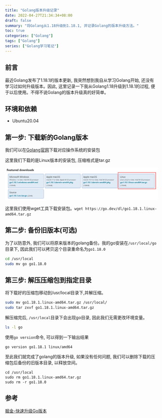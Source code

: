 ```yaml
---
title: "Golang版本升级记录"
date: 2022-04-27T21:34:34+08:00
draft: false
summary: "将Golang从1.18升级到1.18.1, 并记录Golang的版本升级方法。"
toc: true
categories: ["Golang"]
tags: ["Golang"]
series: ["Golang学习笔记"]
---
```


## 前言

最近Golang发布了1.18.1的版本更新, 我突然想到我自从学习Golang开始, 还没有学习过如何升级版本。因此, 这里记录一下我从Golang1.18升级到1.18.1的过程, 便于以后使用。不得不说Golang的版本升级真的好简单。

## 环境和依赖

- Ubuntu20.04

## 第一步: 下载新的Golang版本

我们可以在[Golang官网](https://go.dev/dl/)下载对应操作系统的安装包

这里我们下载的是Linux版本的安装包, 压缩格式是tar.gz

![Golang Version](https://raw.githubusercontent.com/yeahQing/ImgStg/main/images/202204272222008.jpg)

这里我们使用wget工具下载安装包。`wget https://go.dev/dl/go1.18.1.linux-amd64.tar.gz`

## 第二步: 备份旧版本(可选)

为了以防意外, 我们可以将原来版本的golang备份。我的go安装在`/usr/local/go`目录下, 因此我们可以拷贝这个目录重命名为`go1.18.0`

```bash
cd /usr/local
sudo mv go go1.18.0
```

## 第三步: 解压压缩包到指定目录

将下载好的压缩包移动到/usr/local目录下,并解压缩。

```bash
sudo mv go1.18.1.linux-amd64.tar.gz /usr/local/
sudo tar zxvf go1.18.1.linux-amd64.tar.gz
```

解压缩完后, `/usr/local`目录下会出现go目录, 因此我们无需更改环境变量。

```bash
ls -l go
```

使用`go version`命令, 可以得到一下输出结果

```
go version go1.18.1 linux/amd64
```

至此我们就完成了golang的版本升级, 如果没有任何问题, 我们可以删除下载的压缩包后备份的旧版本目录, 以释放空间。

```
cd /usr/local
sudo rm go1.18.1.linux-amd64.tar.gz
sudo rm -r go1.18.0
```

## 参考

[掘金-快速升级Go版本](https://juejin.cn/post/6982858375423852558)